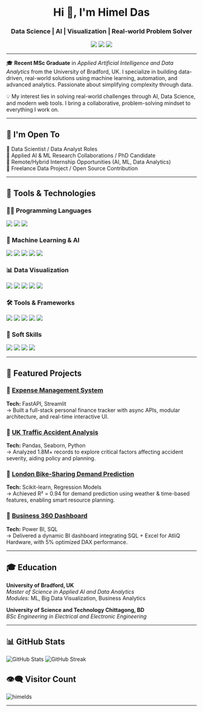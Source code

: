 <h1 align="center">Hi 👋, I'm Himel Das</h1>
<h3 align="center">Data Science | AI | Visualization | Real-world Problem Solver</h3>

<p align="center">
  <a href="mailto:himeldas077@gmail.com"><img src="https://img.shields.io/badge/Email-himeldas077@gmail.com-D14836?style=flat-square&logo=gmail&logoColor=white"></a>
  <a href="https://www.linkedin.com/in/himeldas/" target="_blank"><img src="https://img.shields.io/badge/LinkedIn-Himel%20Das-blue?style=flat-square&logo=linkedin&logoColor=white" /></a>
  <a href="https://himelds.github.io" target="_blank"><img src="https://img.shields.io/badge/Portfolio-Visit-lightgrey?style=flat-square&logo=google-chrome&logoColor=blue"></a>
</p>

---

🎓 **Recent MSc Graduate** in *Applied Artificial Intelligence and Data Analytics* from the University of Bradford, UK. I specialize in building data-driven, real-world solutions using machine learning, automation, and advanced analytics. Passionate about simplifying complexity through data.

💡 My interest lies in solving real-world challenges through AI, Data Science, and modern web tools. I bring a collaborative, problem-solving mindset to everything I work on.

---

## 🚀 I'm Open To

🔹 Data Scientist / Data Analyst Roles  
🔹 Applied AI & ML Research Collaborations / PhD Candidate  
🔹 Remote/Hybrid Internship Opportunities (AI, ML, Data Analytics)  
🔹 Freelance Data Project / Open Source Contribution

---

## 🔧 Tools & Technologies

### 👨‍💻 Programming Languages
<p align="left">
  <img src="https://img.shields.io/badge/Python-3776AB?style=flat&logo=python&logoColor=white" />
  <img src="https://img.shields.io/badge/SQL-336791?style=flat&logo=mysql&logoColor=white" />
  <img src="https://img.shields.io/badge/R-276DC3?style=flat&logo=r&logoColor=white" />
</p>

### 🤖 Machine Learning & AI
<p align="left">
  <img src="https://img.shields.io/badge/scikit--learn-F7931E?style=flat&logo=scikit-learn&logoColor=white" />
  <img src="https://img.shields.io/badge/PyTorch-EE4C2C?style=flat&logo=pytorch&logoColor=white" />
  <img src="https://img.shields.io/badge/TensorFlow-FF6F00?style=flat&logo=tensorflow&logoColor=white" />
  <img src="https://img.shields.io/badge/Model%20Tuning-blueviolet?style=flat" />
  <img src="https://img.shields.io/badge/Feature%20Engineering-orange?style=flat" />
</p>

### 📊 Data Visualization
<p align="left">
  <img src="https://img.shields.io/badge/Matplotlib-FFDD44?style=flat&logo=python&logoColor=black" />
  <img src="https://img.shields.io/badge/Seaborn-4466A1?style=flat&logo=python&logoColor=white" />
  <img src="https://img.shields.io/badge/Plotly-3F4F75?style=flat&logo=plotly&logoColor=white" />
  <img src="https://img.shields.io/badge/Power%20BI-F2C811?style=flat&logo=powerbi&logoColor=black" />
  <img src="https://img.shields.io/badge/Excel-217346?style=flat&logo=microsoft-excel&logoColor=white" />
</p>

### 🛠️ Tools & Frameworks
<p align="left">
  <img src="https://img.shields.io/badge/FastAPI-009688?style=flat&logo=fastapi&logoColor=white" />
  <img src="https://img.shields.io/badge/Streamlit-FF4B4B?style=flat&logo=streamlit&logoColor=white" />
  <img src="https://img.shields.io/badge/MySQL-005C84?style=flat&logo=mysql&logoColor=white" />
  <img src="https://img.shields.io/badge/Jupyter-F37626?style=flat&logo=jupyter&logoColor=white" />
  <img src="https://img.shields.io/badge/Power%20Query-008272?style=flat&logo=microsoft&logoColor=white" />
</p>

### 🧠 Soft Skills
<p align="left">
  <img src="https://img.shields.io/badge/Problem%20Solving-blue?style=flat" />
  <img src="https://img.shields.io/badge/Collaboration-green?style=flat" />
  <img src="https://img.shields.io/badge/Agile%20Mindset-orange?style=flat" />
  <img src="https://img.shields.io/badge/Communication-lightblue?style=flat" />
</p>

---

## 🚀 Featured Projects

### 🔹 [Expense Management System](https://github.com/himelds/expense-management)
**Tech:** FastAPI, Streamlit  
→ Built a full-stack personal finance tracker with async APIs, modular architecture, and real-time interactive UI.

### 🔹 [UK Traffic Accident Analysis](https://github.com/himelds/uk-traffic-accident-analysis)  
**Tech:** Pandas, Seaborn, Python  
→ Analyzed 1.8M+ records to explore critical factors affecting accident severity, aiding policy and planning.

### 🔹 [London Bike-Sharing Demand Prediction](https://github.com/himelds/london-bike-sharing-demand)  
**Tech:** Scikit-learn, Regression Models  
→ Achieved R² = 0.94 for demand prediction using weather & time-based features, enabling smart resource planning.

### 🔹 [Business 360 Dashboard](https://github.com/himelds/business-insights-dashboard)  
**Tech:** Power BI, SQL  
→ Delivered a dynamic BI dashboard integrating SQL + Excel for AtliQ Hardware, with 5% optimized DAX performance.

---

## 🎓 Education

**University of Bradford, UK**  
*Master of Science in Applied AI and Data Analytics*  
*Modules:* ML, Big Data Visualization, Business Analytics

**University of Science and Technology Chittagong, BD**  
*BSc Engineering in Electrical and Electronic Engineering*

---
## 📊 GitHub Stats

<p align="left">
  <img src="https://github-readme-stats.vercel.app/api?username=himelds&show_icons=true&theme=gruvbox" alt="GitHub Stats" />
  <img src="https://github-readme-streak-stats.herokuapp.com/?user=himelds&theme=gruvbox" alt="GitHub Streak" />
</p>

## 👁️‍🗨️ Visitor Count

<p align="left">
  <img src="https://komarev.com/ghpvc/?username=himelds&label=Profile%20Views&color=0e75b6&style=flat" alt="himelds" />
</p>

---
